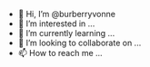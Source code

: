 - 👋 Hi, I’m @burberryvonne
- 👀 I’m interested in ...
- 🌱 I’m currently learning ...
- 💞️ I’m looking to collaborate on ...
- 📫 How to reach me ...

<!---
burberryvonne/burberryvonne is a ✨ special ✨ repository because its `README.md` (this file) appears on your GitHub profile.
You can click the Preview link to take a look at your changes.
--->
